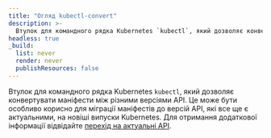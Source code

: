```yaml
---
title: "Огляд kubectl-convert"
description: >-
  Втулок для командного рядка Kubernetes `kubectl`, який дозволяє конвертувати маніфести між різними версіями API.
headless: true
_build:
  list: never
  render: never
  publishResources: false
---
```


Втулок для командного рядка Kubernetes `kubectl`, який дозволяє конвертувати маніфести між різними версіями API. Це може бути особливо корисно для міграції маніфестів до версій API, які все ще є актуальними, на новіші випуски Kubernetes. Для отримання додаткової інформації відвідайте [перехід на актуальні API](/uk/docs/reference/using-api/deprecation-guide/#migrate-to-non-deprecated-apis).
